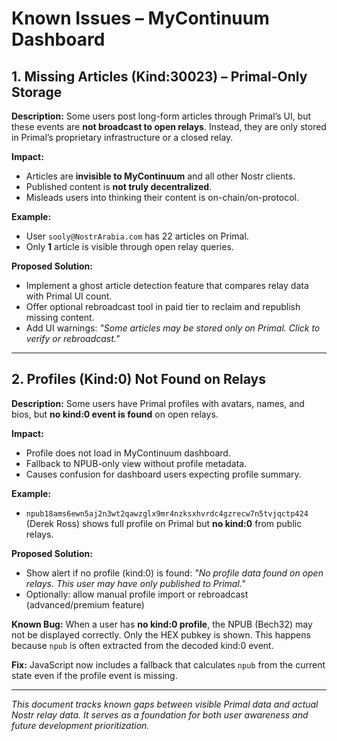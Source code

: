 # Known Issues – MyContinuum Dashboard

## 1. Missing Articles (Kind:30023) – Primal-Only Storage

**Description:**
Some users post long-form articles through Primal’s UI, but these events are **not broadcast to open relays**. Instead, they are only stored in Primal’s proprietary infrastructure or a closed relay.

**Impact:**

- Articles are **invisible to MyContinuum** and all other Nostr clients.
- Published content is **not truly decentralized**.
- Misleads users into thinking their content is on-chain/on-protocol.

**Example:**

- User `sooly@NostrArabia.com` has 22 articles on Primal.
- Only **1** article is visible through open relay queries.

**Proposed Solution:**

- Implement a ghost article detection feature that compares relay data with Primal UI count.
- Offer optional rebroadcast tool in paid tier to reclaim and republish missing content.
- Add UI warnings: *"Some articles may be stored only on Primal. Click to verify or rebroadcast."*

---

## 2. Profiles (Kind:0) Not Found on Relays

**Description:**
Some users have Primal profiles with avatars, names, and bios, but **no kind:0 event is found** on open relays.

**Impact:**

- Profile does not load in MyContinuum dashboard.
- Fallback to NPUB-only view without profile metadata.
- Causes confusion for dashboard users expecting profile summary.

**Example:**

- `npub18ams6ewn5aj2n3wt2qawzglx9mr4nzksxhvrdc4gzrecw7n5tvjqctp424` (Derek Ross) shows full profile on Primal but **no kind:0** from public relays.

**Proposed Solution:**

- Show alert if no profile (kind:0) is found: *"No profile data found on open relays. This user may have only published to Primal."*
- Optionally: allow manual profile import or rebroadcast (advanced/premium feature)

**Known Bug:**
When a user has **no kind:0 profile**, the NPUB (Bech32) may not be displayed correctly. Only the HEX pubkey is shown. This happens because `npub` is often extracted from the decoded kind:0 event.

**Fix:** JavaScript now includes a fallback that calculates `npub` from the current state even if the profile event is missing.

---

*This document tracks known gaps between visible Primal data and actual Nostr relay data. It serves as a foundation for both user awareness and future development prioritization.*